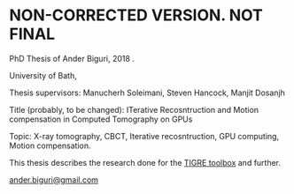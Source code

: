 

# NON-CORRECTED VERSION. NOT FINAL

PhD Thesis of Ander Biguri, 2018 .

University of Bath,

Thesis supervisors: Manucherh Soleimani, Steven Hancock, Manjit Dosanjh

Title (probably, to be changed): ITerative Recosntruction and Motion compensation in Computed Tomography on GPUs

Topic: X-ray tomography, CBCT, Iterative recosntruction, GPU computing, Motion compensation. 



This thesis describes the research done for the [TIGRE toolbox](https://github.com/CERN/TIGRE) and further.




ander.biguri@gmail.com
